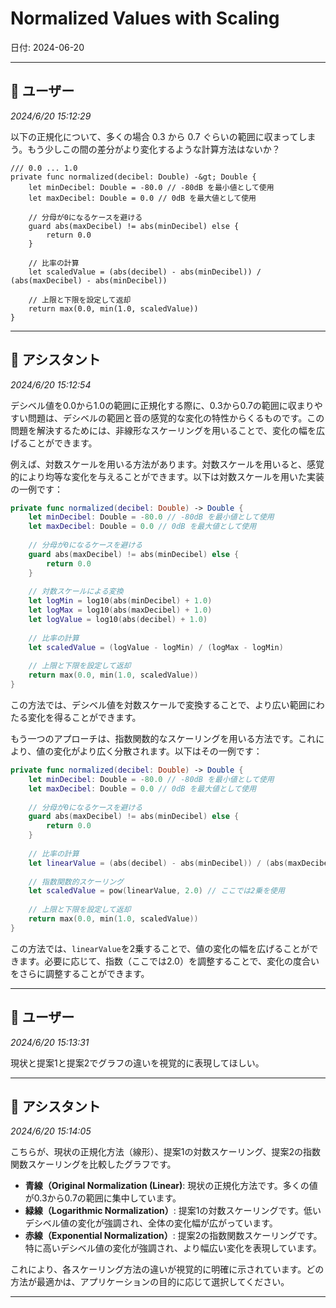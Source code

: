 # Normalized Values with Scaling

日付: 2024-06-20

---

## 👤 ユーザー
*2024/6/20 15:12:29*

以下の正規化について、多くの場合 0.3 から 0.7 ぐらいの範囲に収まってしまう。もう少しこの間の差分がより変化するような計算方法はないか？

    /// 0.0 ... 1.0
    private func normalized(decibel: Double) -&gt; Double {
        let minDecibel: Double = -80.0 // -80dB を最小値として使用
        let maxDecibel: Double = 0.0 // 0dB を最大値として使用
        
        // 分母が0になるケースを避ける
        guard abs(maxDecibel) != abs(minDecibel) else {
            return 0.0
        }
        
        // 比率の計算
        let scaledValue = (abs(decibel) - abs(minDecibel)) / (abs(maxDecibel) - abs(minDecibel))
        
        // 上限と下限を設定して返却
        return max(0.0, min(1.0, scaledValue))
    }

---

## 🤖 アシスタント
*2024/6/20 15:12:54*

デシベル値を0.0から1.0の範囲に正規化する際に、0.3から0.7の範囲に収まりやすい問題は、デシベルの範囲と音の感覚的な変化の特性からくるものです。この問題を解決するためには、非線形なスケーリングを用いることで、変化の幅を広げることができます。

例えば、対数スケールを用いる方法があります。対数スケールを用いると、感覚的により均等な変化を与えることができます。以下は対数スケールを用いた実装の一例です：

```swift
private func normalized(decibel: Double) -> Double {
    let minDecibel: Double = -80.0 // -80dB を最小値として使用
    let maxDecibel: Double = 0.0 // 0dB を最大値として使用
    
    // 分母が0になるケースを避ける
    guard abs(maxDecibel) != abs(minDecibel) else {
        return 0.0
    }
    
    // 対数スケールによる変換
    let logMin = log10(abs(minDecibel) + 1.0)
    let logMax = log10(abs(maxDecibel) + 1.0)
    let logValue = log10(abs(decibel) + 1.0)
    
    // 比率の計算
    let scaledValue = (logValue - logMin) / (logMax - logMin)
    
    // 上限と下限を設定して返却
    return max(0.0, min(1.0, scaledValue))
}
```

この方法では、デシベル値を対数スケールで変換することで、より広い範囲にわたる変化を得ることができます。

もう一つのアプローチは、指数関数的なスケーリングを用いる方法です。これにより、値の変化がより広く分散されます。以下はその一例です：

```swift
private func normalized(decibel: Double) -> Double {
    let minDecibel: Double = -80.0 // -80dB を最小値として使用
    let maxDecibel: Double = 0.0 // 0dB を最大値として使用
    
    // 分母が0になるケースを避ける
    guard abs(maxDecibel) != abs(minDecibel) else {
        return 0.0
    }
    
    // 比率の計算
    let linearValue = (abs(decibel) - abs(minDecibel)) / (abs(maxDecibel) - abs(minDecibel))
    
    // 指数関数的スケーリング
    let scaledValue = pow(linearValue, 2.0) // ここでは2乗を使用
    
    // 上限と下限を設定して返却
    return max(0.0, min(1.0, scaledValue))
}
```

この方法では、`linearValue`を2乗することで、値の変化の幅を広げることができます。必要に応じて、指数（ここでは2.0）を調整することで、変化の度合いをさらに調整することができます。

---

## 👤 ユーザー
*2024/6/20 15:13:31*

現状と提案1と提案2でグラフの違いを視覚的に表現してほしい。

---

## 🤖 アシスタント
*2024/6/20 15:14:05*

こちらが、現状の正規化方法（線形）、提案1の対数スケーリング、提案2の指数関数スケーリングを比較したグラフです。

- **青線（Original Normalization (Linear)**: 現状の正規化方法です。多くの値が0.3から0.7の範囲に集中しています。
- **緑線（Logarithmic Normalization）**: 提案1の対数スケーリングです。低いデシベル値の変化が強調され、全体の変化幅が広がっています。
- **赤線（Exponential Normalization）**: 提案2の指数関数スケーリングです。特に高いデシベル値の変化が強調され、より幅広い変化を表現しています。

これにより、各スケーリング方法の違いが視覚的に明確に示されています。どの方法が最適かは、アプリケーションの目的に応じて選択してください。

---
